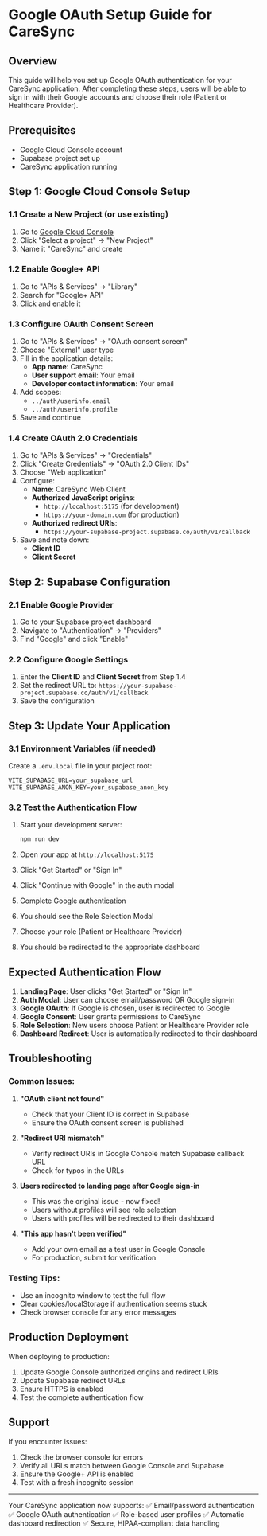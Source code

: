 # Google OAuth Setup Guide for CareSync

## Overview
This guide will help you set up Google OAuth authentication for your CareSync application. After completing these steps, users will be able to sign in with their Google accounts and choose their role (Patient or Healthcare Provider).

## Prerequisites
- Google Cloud Console account
- Supabase project set up
- CareSync application running

## Step 1: Google Cloud Console Setup

### 1.1 Create a New Project (or use existing)
1. Go to [Google Cloud Console](https://console.cloud.google.com/)
2. Click "Select a project" → "New Project"
3. Name it "CareSync" and create

### 1.2 Enable Google+ API
1. Go to "APIs & Services" → "Library"
2. Search for "Google+ API" 
3. Click and enable it

### 1.3 Configure OAuth Consent Screen
1. Go to "APIs & Services" → "OAuth consent screen"
2. Choose "External" user type
3. Fill in the application details:
   - **App name**: CareSync
   - **User support email**: Your email
   - **Developer contact information**: Your email
4. Add scopes:
   - `../auth/userinfo.email`
   - `../auth/userinfo.profile`
5. Save and continue

### 1.4 Create OAuth 2.0 Credentials
1. Go to "APIs & Services" → "Credentials"
2. Click "Create Credentials" → "OAuth 2.0 Client IDs"
3. Choose "Web application"
4. Configure:
   - **Name**: CareSync Web Client
   - **Authorized JavaScript origins**: 
     - `http://localhost:5175` (for development)
     - `https://your-domain.com` (for production)
   - **Authorized redirect URIs**:
     - `https://your-supabase-project.supabase.co/auth/v1/callback`
5. Save and note down:
   - **Client ID**
   - **Client Secret**

## Step 2: Supabase Configuration

### 2.1 Enable Google Provider
1. Go to your Supabase project dashboard
2. Navigate to "Authentication" → "Providers"
3. Find "Google" and click "Enable"

### 2.2 Configure Google Settings
1. Enter the **Client ID** and **Client Secret** from Step 1.4
2. Set the redirect URL to: `https://your-supabase-project.supabase.co/auth/v1/callback`
3. Save the configuration

## Step 3: Update Your Application

### 3.1 Environment Variables (if needed)
Create a `.env.local` file in your project root:
```
VITE_SUPABASE_URL=your_supabase_url
VITE_SUPABASE_ANON_KEY=your_supabase_anon_key
```

### 3.2 Test the Authentication Flow

1. Start your development server:
   ```bash
   npm run dev
   ```

2. Open your app at `http://localhost:5175`

3. Click "Get Started" or "Sign In"

4. Click "Continue with Google" in the auth modal

5. Complete Google authentication

6. You should see the Role Selection Modal

7. Choose your role (Patient or Healthcare Provider)

8. You should be redirected to the appropriate dashboard

## Expected Authentication Flow

1. **Landing Page**: User clicks "Get Started" or "Sign In"
2. **Auth Modal**: User can choose email/password OR Google sign-in
3. **Google OAuth**: If Google is chosen, user is redirected to Google
4. **Google Consent**: User grants permissions to CareSync
5. **Role Selection**: New users choose Patient or Healthcare Provider role
6. **Dashboard Redirect**: User is automatically redirected to their dashboard

## Troubleshooting

### Common Issues:

1. **"OAuth client not found"**
   - Check that your Client ID is correct in Supabase
   - Ensure the OAuth consent screen is published

2. **"Redirect URI mismatch"**
   - Verify redirect URIs in Google Console match Supabase callback URL
   - Check for typos in the URLs

3. **Users redirected to landing page after Google sign-in**
   - This was the original issue - now fixed!
   - Users without profiles will see role selection
   - Users with profiles will be redirected to their dashboard

4. **"This app hasn't been verified"**
   - Add your own email as a test user in Google Console
   - For production, submit for verification

### Testing Tips:
- Use an incognito window to test the full flow
- Clear cookies/localStorage if authentication seems stuck
- Check browser console for any error messages

## Production Deployment

When deploying to production:

1. Update Google Console authorized origins and redirect URIs
2. Update Supabase redirect URLs
3. Ensure HTTPS is enabled
4. Test the complete authentication flow

## Support

If you encounter issues:
1. Check the browser console for errors
2. Verify all URLs match between Google Console and Supabase
3. Ensure the Google+ API is enabled
4. Test with a fresh incognito session

---

Your CareSync application now supports:
✅ Email/password authentication
✅ Google OAuth authentication
✅ Role-based user profiles
✅ Automatic dashboard redirection
✅ Secure, HIPAA-compliant data handling
